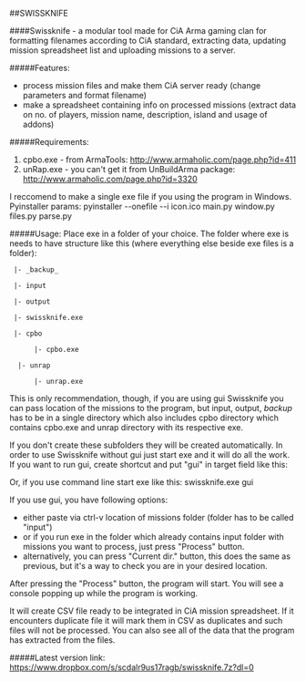 
##SWISSKNIFE

####Swissknife - a modular tool made for CiA Arma gaming clan for formatting filenames according to CiA standard, extracting data, updating mission spreadsheet list and uploading missions to a server.

#####Features: 
- process mission files and make them CiA server ready (change parameters and format filename)
- make a spreadsheet containing info on processed missions (extract data on no. of players, mission name, description, island and usage of addons)

#####Requirements:
1. cpbo.exe - from ArmaTools: http://www.armaholic.com/page.php?id=411
2. unRap.exe - you can't get it from UnBuildArma package: http://www.armaholic.com/page.php?id=3320

I reccomend to make a single exe file if you using the program in Windows. Pyinstaller params: pyinstaller --onefile --i icon.ico main.py window.py files.py parse.py

#####Usage:
Place exe in a folder of your choice. The folder where exe is needs to have structure like this (where everything else beside exe files is a folder):
   

     |- _backup_ 

     |- input

     |- output

     |- swissknife.exe

     |- cpbo

          |- cpbo.exe
   
      |- unrap

          |- unrap.exe
   

This is only recommendation, though, if you are using gui Swissknife you can pass location of the missions to the program, but input, output, _backup_ has to be in a single directory which also includes cpbo directory which contains cpbo.exe and unrap directory with its respective exe.

If you don't create these subfolders they will be created automatically.
In order to use Swissknife without gui just start exe and it will do all the work.
If you want to run gui, create shortcut and put "gui" in target field like this:



Or, if you use command line start exe like this: swissknife.exe gui


If you use gui, you have following options:
- either paste via ctrl-v location of missions folder (folder has to be called "input")
- or if you run exe in the folder which already contains input folder with missions you want to process, just press "Process" button. 
- alternatively, you can press "Current dir." button, this does the same as previous, but it's a way to check you are in your desired location. 


After pressing the "Process" button, the program will start. You will see a console popping up while the program is working.


It will create CSV file ready to be integrated in CiA mission spreadsheet. If it encounters duplicate file it will mark them in CSV as duplicates and such files will not be processed. You can also see all of the data that the program has extracted from the files. 

#####Latest version link:
https://www.dropbox.com/s/scdalr9us17ragb/swissknife.7z?dl=0

